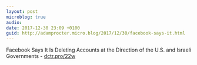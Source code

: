 ```yaml
---
layout: post
microblog: true
audio: 
date: 2017-12-30 23:09 +0100
guid: http://adamprocter.micro.blog/2017/12/30/facebook-says-it.html
---
```

Facebook Says It Is Deleting Accounts at the Direction of the U.S. and Israeli Governments - [dctr.pro/22w](http://dctr.pro/22w)
